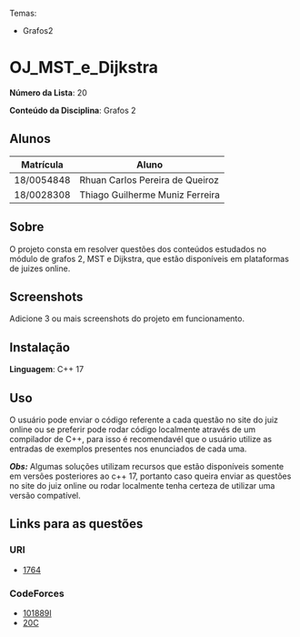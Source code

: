 Temas:

- Grafos2

# OJ_MST_e_Dijkstra

**Número da Lista**: 20

**Conteúdo da Disciplina**: Grafos 2

## Alunos

| Matrícula  | Aluno                           |
| ---------- | ------------------------------- |
| 18/0054848 | Rhuan Carlos Pereira de Queiroz |
| 18/0028308 | Thiago Guilherme Muniz Ferreira |

## Sobre

O projeto consta em resolver questões dos conteúdos estudados no módulo de grafos 2, MST e Dijkstra, que estão disponíveis em plataformas de juizes online.

## Screenshots

Adicione 3 ou mais screenshots do projeto em funcionamento.

## Instalação

**Linguagem**: C++ 17

## Uso

O usuário pode enviar o código referente a cada questão no site do juiz online ou se preferir pode rodar código localmente através de um compilador de C++, para isso é recomendavél que o usuário utilize as entradas de exemplos presentes nos enunciados de cada uma.

**_Obs:_** Algumas soluções utilizam recursos que estão disponíveis somente em versões posteriores ao c++ 17, portanto caso queira enviar as questões no site do juiz online ou rodar localmente tenha certeza de utilizar uma versão compatível.

## Links para as questões

### URI

- [1764](https://www.urionlinejudge.com.br/judge/pt/problems/view/1764)

### CodeForces

- [101889I](https://codeforces.com/gym/101889/attachments)
- [20C](https://codeforces.com/contest/20/problem/C)
